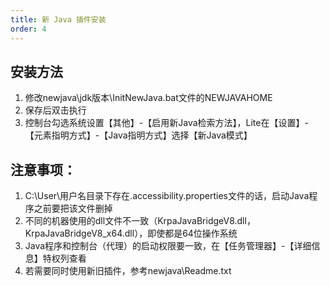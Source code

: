 ```yaml
---
title: 新 Java 插件安装
order: 4
---
```


## 安装方法

1. 修改newjava\jdk版本\InitNewJava.bat文件的NEWJAVAHOME
2. 保存后双击执行
3. 控制台勾选系统设置【其他】-【启用新Java检索方法】，Lite在【设置】-【元素指明方式】-【Java指明方式】选择【新Java模式】

## 注意事项：

1. C:\User\用户名目录下存在.accessibility.properties文件的话，启动Java程序之前要把该文件删掉
2. 不同的机器使用的dll文件不一致（KrpaJavaBridgeV8.dll，KrpaJavaBridgeV8_x64.dll），即使都是64位操作系统
3. Java程序和控制台（代理）的启动权限要一致，在【任务管理器】-【详细信息】特权列查看
4. 若需要同时使用新旧插件，参考newjava\Readme.txt
